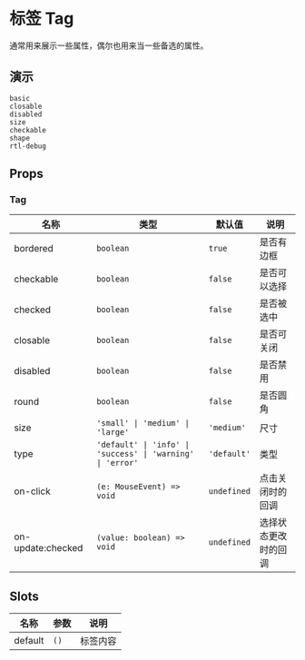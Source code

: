 # 标签 Tag

通常用来展示一些属性，偶尔也用来当一些备选的属性。

## 演示

```demo
basic
closable
disabled
size
checkable
shape
rtl-debug
```

## Props

### Tag

| 名称 | 类型 | 默认值 | 说明 |
| --- | --- | --- | --- |
| bordered | `boolean` | `true` | 是否有边框 |
| checkable | `boolean` | `false` | 是否可以选择 |
| checked | `boolean` | `false` | 是否被选中 |
| closable | `boolean` | `false` | 是否可关闭 |
| disabled | `boolean` | `false` | 是否禁用 |
| round | `boolean` | `false` | 是否圆角 |
| size | `'small' \| 'medium' \| 'large'` | `'medium'` | 尺寸 |
| type | `'default' \| 'info' \| 'success' \| 'warning' \| 'error'` | `'default'` | 类型 |
| on-click | `(e: MouseEvent) => void` | `undefined` | 点击关闭时的回调 |
| on-update:checked | `(value: boolean) => void` | `undefined` | 选择状态更改时的回调 |

## Slots

| 名称    | 参数 | 说明     |
| ------- | ---- | -------- |
| default | `()` | 标签内容 |
